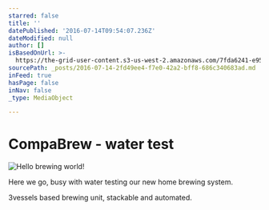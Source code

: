 ```yaml
---
starred: false
title: ''
datePublished: '2016-07-14T09:54:07.236Z'
dateModified: null
author: []
isBasedOnUrl: >-
  https://the-grid-user-content.s3-us-west-2.amazonaws.com/7fda6241-e95d-439f-8f2a-3eef84f2079d.jpg
sourcePath: _posts/2016-07-14-2fd49ee4-f7e0-42a2-bff8-686c340683ad.md
inFeed: true
hasPage: false
inNav: false
_type: MediaObject

---
```

# CompaBrew - water test
![Hello brewing world!](https://the-grid-user-content.s3-us-west-2.amazonaws.com/7fda6241-e95d-439f-8f2a-3eef84f2079d.jpg)

Here we go, busy with water testing our new home brewing system.

3vessels based brewing unit, stackable and automated.